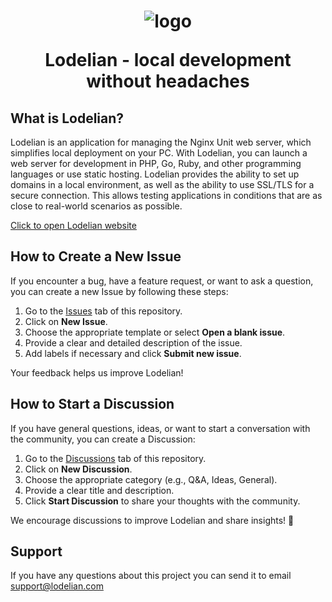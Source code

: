 <h1 align="center">
  <img src="https://lodelian.com/img/logo.svg" alt="logo">
  <p>Lodelian - local development without headaches</p>
</h1>

## What is Lodelian?

Lodelian is an application for managing the Nginx Unit web server, which simplifies local deployment on your PC. With Lodelian, you can launch a web server for development in PHP, Go, Ruby, and other programming languages or use static hosting. Lodelian provides the ability to set up domains in a local environment, as well as the ability to use SSL/TLS for a secure connection. This allows testing applications in conditions that are as close to real-world scenarios as possible.

<a href="https://lodelian.com">Click to open Lodelian website</a>

## How to Create a New Issue

If you encounter a bug, have a feature request, or want to ask a question, you can create a new Issue by following these steps:

1. Go to the [Issues](https://github.com/YOUR-REPO/issues) tab of this repository.
2. Click on **New Issue**.
3. Choose the appropriate template or select **Open a blank issue**.
4. Provide a clear and detailed description of the issue.
5. Add labels if necessary and click **Submit new issue**.

Your feedback helps us improve Lodelian!

## How to Start a Discussion

If you have general questions, ideas, or want to start a conversation with the community, you can create a Discussion:

1. Go to the [Discussions](https://github.com/YOUR-REPO/discussions) tab of this repository.
2. Click on **New Discussion**.
3. Choose the appropriate category (e.g., Q&A, Ideas, General).
4. Provide a clear title and description.
5. Click **Start Discussion** to share your thoughts with the community.

We encourage discussions to improve Lodelian and share insights! 🚀

## Support

If you have any questions about this project you can send it to email <a href="mailto:support@lodelian.com">support@lodelian.com</a>
